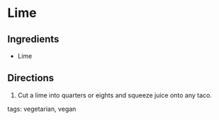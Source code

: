 # Lime

## Ingredients

* Lime

## Directions

1. Cut a lime into quarters or eights and squeeze juice onto any taco.

tags: vegetarian, vegan
